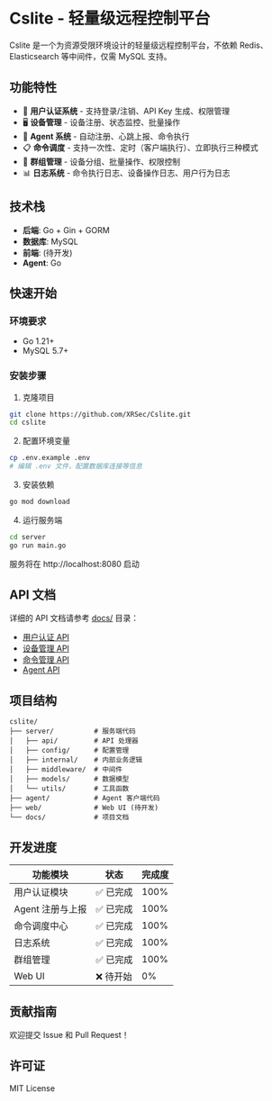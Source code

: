 # Cslite - 轻量级远程控制平台

Cslite 是一个为资源受限环境设计的轻量级远程控制平台，不依赖 Redis、Elasticsearch 等中间件，仅需 MySQL 支持。

## 功能特性

- 🔐 **用户认证系统** - 支持登录/注销、API Key 生成、权限管理
- 🖥️ **设备管理** - 设备注册、状态监控、批量操作
- 🤖 **Agent 系统** - 自动注册、心跳上报、命令执行
- 📋 **命令调度** - 支持一次性、定时（客户端执行）、立即执行三种模式
- 👥 **群组管理** - 设备分组、批量操作、权限控制
- 📊 **日志系统** - 命令执行日志、设备操作日志、用户行为日志

## 技术栈

- **后端**: Go + Gin + GORM
- **数据库**: MySQL
- **前端**: (待开发)
- **Agent**: Go

## 快速开始

### 环境要求

- Go 1.21+
- MySQL 5.7+

### 安装步骤

1. 克隆项目
```bash
git clone https://github.com/XRSec/Cslite.git
cd cslite
```

2. 配置环境变量
```bash
cp .env.example .env
# 编辑 .env 文件，配置数据库连接等信息
```

3. 安装依赖
```bash
go mod download
```

4. 运行服务端
```bash
cd server
go run main.go
```

服务将在 http://localhost:8080 启动

## API 文档

详细的 API 文档请参考 [docs/](./docs/) 目录：

- [用户认证 API](./docs/server/api/auth.md)
- [设备管理 API](./docs/server/api/devices.md)
- [命令管理 API](./docs/server/api/commands.md)
- [Agent API](./docs/agent/api.md)

## 项目结构

```
cslite/
├── server/          # 服务端代码
│   ├── api/         # API 处理器
│   ├── config/      # 配置管理
│   ├── internal/    # 内部业务逻辑
│   ├── middleware/  # 中间件
│   ├── models/      # 数据模型
│   └── utils/       # 工具函数
├── agent/           # Agent 客户端代码
├── web/             # Web UI (待开发)
└── docs/            # 项目文档
```

## 开发进度

| 功能模块 | 状态 | 完成度 |
|---------|------|--------|
| 用户认证模块 | ✅ 已完成 | 100% |
| Agent 注册与上报 | ✅ 已完成 | 100% |
| 命令调度中心 | ✅ 已完成 | 100% |
| 日志系统 | ✅ 已完成 | 100% |
| 群组管理 | ✅ 已完成 | 100% |
| Web UI | ❌ 待开始 | 0% |

## 贡献指南

欢迎提交 Issue 和 Pull Request！

## 许可证

MIT License